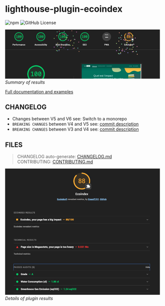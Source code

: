 # lighthouse-plugin-ecoindex

![npm](https://img.shields.io/npm/v/lighthouse-plugin-ecoindex) ![GitHub License](https://img.shields.io/github/license/NovaGaia/lighthouse-plugin-ecoindex)

![Summary of results](docs/static/ecoindex-intro.png)
_Summary of results_

[Full documentation and examples](https://cnumr.github.io/lighthouse-plugin-ecoindex/)

## CHANGELOG

- Changes between V5 and V6 see: Switch to a monorepo
- `BREAKING CHANGES` between V4 and V5 see: [commit description](https://github.com/cnumr/lighthouse-plugin-ecoindex/commit/e4fe1d6f754dda828ab3e46584bd21ef55c35ada)
- `BREAKING CHANGES` between V3 and V4 see: [commit description](https://github.com/cnumr/lighthouse-plugin-ecoindex/commit/77775177677b6499b8be04a8146d97ee1529a76a)

## FILES

> CHANGELOG auto-generate: [CHANGELOG.md](./lighthouse-plugin-ecoindex/CHANGELOG.md)  
> CONTRIBUTING: [CONTRIBUTING.md](./CONTRIBUTING.md)

![Details of plugin results](docs/static/ecoindex-results.png)
_Details of plugin results_
